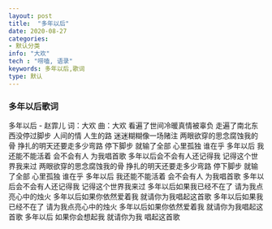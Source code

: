 ```yaml
---
layout: post
title:  "多年以后"
date: 2020-08-27
categories:
- 默认分类
info: "大欢"
tech : "唠嗑, 语录"
keywords: 多年以后,歌词
type: 默认
---
```


### 多年以后歌词

多年以后 - 赵霏儿
词：大欢
曲：大欢
看遍了世间冷暖真情被辜负
走遍了南北东西没停过脚步
人间的情 人生的路
迷迷糊糊像一场赌注
两眼欲穿的思念腐蚀我的骨
挣扎的明天还要走多少弯路
停下脚步 就输了全部
心里孤独 谁在乎
多年以后 我还能不能活着
会不会有人 为我唱首歌
多年以后会不会有人还记得我
记得这个世界我来过
两眼欲穿的思念腐蚀我的骨
挣扎的明天还要走多少弯路
停下脚步 就输了全部
心里孤独 谁在乎
多年以后 我还能不能活着
会不会有人 为我唱首歌
多年以后会不会有人还记得我
记得这个世界我来过
多年以后如果我已经不在了
请为我点亮心中的烛火
多年以后如果你依然爱着我
就请你为我唱起这首歌
多年以后如果我已经不在了
请为我点亮心中的烛火
多年以后如果你依然爱着我
就请你为我唱起这首歌
多年以后 如果你会想起我
就请你为我 唱起这首歌 

